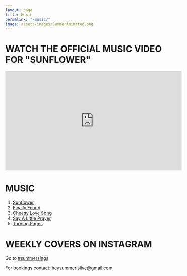 ```yaml
---
layout: page
title: Music
permalink: "/music/"
image: assets/images/SummerAnimated.png
---
```


# WATCH THE OFFICIAL MUSIC VIDEO FOR "SUNFLOWER"
<iframe width="560" height="315" src="https://www.youtube.com/embed/65VA-c5n2Dg" title="YouTube video player" frameborder="0" allow="accelerometer; autoplay; clipboard-write; encrypted-media; gyroscope; picture-in-picture; web-share" allowfullscreen></iframe>


# MUSIC

1. [Sunflower](https://open.spotify.com/track/6Z1Fhn6pw2SXHY7klPvZne?si=ce3c8c0bc5e74beb)
2. [Finally Found](https://open.spotify.com/track/5mORD275Z0zrFWGfwy2dHR?si=4bc13fc4c7e9408a)
3. [Cheesy Love Song](https://youtu.be/kTo4PRb2BBU)
4. [Say A Little Prayer](https://youtu.be/1cExK3lO2dQ)
5. [Turning Pages](https://youtu.be/veKLqduEyaM)


# WEEKLY COVERS ON INSTAGRAM

Go to [#summersings](https://www.instagram.com/summerislive_)

For bookings contact: [heysummerislive@gmail.com](mailto:heysummerislive@gmail.com)